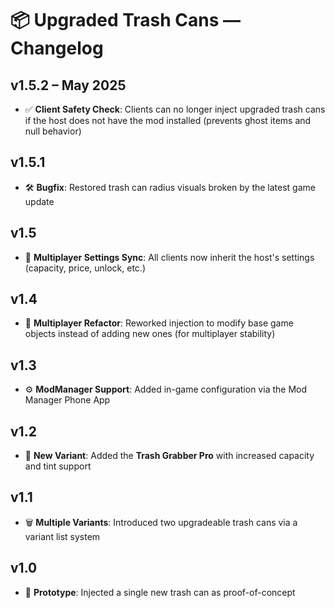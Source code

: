 # 📦 Upgraded Trash Cans — Changelog

## v1.5.2 – May 2025
- ✅ **Client Safety Check**: Clients can no longer inject upgraded trash cans if the host does not have the mod installed (prevents ghost items and null behavior)

## v1.5.1
- 🛠️ **Bugfix**: Restored trash can radius visuals broken by the latest game update

## v1.5
- 🔄 **Multiplayer Settings Sync**: All clients now inherit the host's settings (capacity, price, unlock, etc.)

## v1.4
- 🔁 **Multiplayer Refactor**: Reworked injection to modify base game objects instead of adding new ones (for multiplayer stability)

## v1.3
- ⚙️ **ModManager Support**: Added in-game configuration via the Mod Manager Phone App

## v1.2
- 🤖 **New Variant**: Added the **Trash Grabber Pro** with increased capacity and tint support

## v1.1
- 🗑️ **Multiple Variants**: Introduced two upgradeable trash cans via a variant list system

## v1.0
- 🧪 **Prototype**: Injected a single new trash can as proof-of-concept

